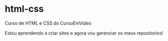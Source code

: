 # html-css
Curso de HTML e CSS do CursoEmVideo

Estou aprendendo a criar sites e agora vou gerenciar os meus repositorios!
